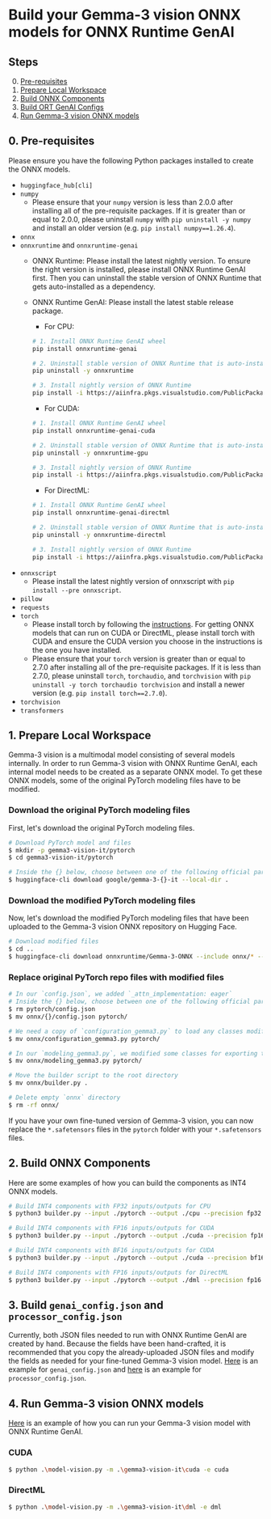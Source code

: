 # Build your Gemma-3 vision ONNX models for ONNX Runtime GenAI

## Steps
0. [Pre-requisites](#pre-requisites)
1. [Prepare Local Workspace](#prepare-local-workspace)
2. [Build ONNX Components](#build-onnx-components)
3. [Build ORT GenAI Configs](#build-genai_configjson-and-processor_configjson)
4. [Run Gemma-3 vision ONNX models](#run-Gemma-3-vision-onnx-models)

## 0. Pre-requisites

Please ensure you have the following Python packages installed to create the ONNX models.

- `huggingface_hub[cli]`
- `numpy`
  - Please ensure that your `numpy` version is less than 2.0.0 after installing all of the pre-requisite packages. If it is greater than or equal to 2.0.0, please uninstall `numpy` with `pip uninstall -y numpy` and install an older version (e.g. `pip install numpy==1.26.4`).
- `onnx`
- `onnxruntime` and `onnxruntime-genai`
  - ONNX Runtime: Please install the latest nightly version. To ensure the right version is installed, please install ONNX Runtime GenAI first. Then you can uninstall the stable version of ONNX Runtime that gets auto-installed as a dependency.
  - ONNX Runtime GenAI: Please install the latest stable release package.

    - For CPU:
    ```bash
    # 1. Install ONNX Runtime GenAI wheel
    pip install onnxruntime-genai

    # 2. Uninstall stable version of ONNX Runtime that is auto-installed by ONNX Runtime GenAI
    pip uninstall -y onnxruntime

    # 3. Install nightly version of ONNX Runtime
    pip install -i https://aiinfra.pkgs.visualstudio.com/PublicPackages/_packaging/ORT-Nightly/pypi/simple/ --pre onnxruntime
    ```

    - For CUDA:
    ```bash
    # 1. Install ONNX Runtime GenAI wheel
    pip install onnxruntime-genai-cuda

    # 2. Uninstall stable version of ONNX Runtime that is auto-installed by ONNX Runtime GenAI
    pip uninstall -y onnxruntime-gpu

    # 3. Install nightly version of ONNX Runtime
    pip install -i https://aiinfra.pkgs.visualstudio.com/PublicPackages/_packaging/ORT-Nightly/pypi/simple/ --pre onnxruntime-gpu
    ```

    - For DirectML:
    ```bash
    # 1. Install ONNX Runtime GenAI wheel
    pip install onnxruntime-genai-directml

    # 2. Uninstall stable version of ONNX Runtime that is auto-installed by ONNX Runtime GenAI
    pip uninstall -y onnxruntime-directml

    # 3. Install nightly version of ONNX Runtime
    pip install -i https://aiinfra.pkgs.visualstudio.com/PublicPackages/_packaging/ORT-Nightly/pypi/simple/ --pre onnxruntime-directml
    ```
- `onnxscript`
  - Please install the latest nightly version of onnxscript with `pip install --pre onnxscript`.
- `pillow`
- `requests`
- `torch`
  - Please install torch by following the [instructions](https://pytorch.org/get-started/locally/). For getting ONNX models that can run on CUDA or DirectML, please install torch with CUDA and ensure the CUDA version you choose in the instructions is the one you have installed.
  - Please ensure that your `torch` version is greater than or equal to 2.7.0 after installing all of the pre-requisite packages. If it is less than 2.7.0, please uninstall `torch`, `torchaudio`, and `torchvision` with `pip uninstall -y torch torchaudio torchvision` and install a newer version (e.g. `pip install torch==2.7.0`).
- `torchvision`
- `transformers`

## 1. Prepare Local Workspace

Gemma-3 vision is a multimodal model consisting of several models internally. In order to run Gemma-3 vision with ONNX Runtime GenAI, each internal model needs to be created as a separate ONNX model. To get these ONNX models, some of the original PyTorch modeling files have to be modified.

### Download the original PyTorch modeling files

First, let's download the original PyTorch modeling files.

```bash
# Download PyTorch model and files
$ mkdir -p gemma3-vision-it/pytorch
$ cd gemma3-vision-it/pytorch

# Inside the {} below, choose between one of the following official parameter sizes (`4b`, `12b`, `27b`)
$ huggingface-cli download google/gemma-3-{}-it --local-dir .
```

### Download the modified PyTorch modeling files

Now, let's download the modified PyTorch modeling files that have been uploaded to the Gemma-3 vision ONNX repository on Hugging Face.

```bash
# Download modified files
$ cd ..
$ huggingface-cli download onnxruntime/Gemma-3-ONNX --include onnx/* --local-dir .
```

### Replace original PyTorch repo files with modified files

```bash
# In our `config.json`, we added `_attn_implementation: eager`
# Inside the {} below, choose between one of the following official parameter sizes (`4b`, `12b`, `27b`)
$ rm pytorch/config.json
$ mv onnx/{}/config.json pytorch/

# We need a copy of `configuration_gemma3.py` to load any classes modified for exporting to ONNX
$ mv onnx/configuration_gemma3.py pytorch/

# In our `modeling_gemma3.py`, we modified some classes for exporting to ONNX
$ mv onnx/modeling_gemma3.py pytorch/

# Move the builder script to the root directory
$ mv onnx/builder.py .

# Delete empty `onnx` directory
$ rm -rf onnx/
```

If you have your own fine-tuned version of Gemma-3 vision, you can now replace the `*.safetensors` files in the `pytorch` folder with your `*.safetensors` files.

## 2. Build ONNX Components

Here are some examples of how you can build the components as INT4 ONNX models.

```bash
# Build INT4 components with FP32 inputs/outputs for CPU
$ python3 builder.py --input ./pytorch --output ./cpu --precision fp32 --execution_provider cpu
```

```bash
# Build INT4 components with FP16 inputs/outputs for CUDA
$ python3 builder.py --input ./pytorch --output ./cuda --precision fp16 --execution_provider cuda
```

```bash
# Build INT4 components with BF16 inputs/outputs for CUDA
$ python3 builder.py --input ./pytorch --output ./cuda --precision bf16 --execution_provider cuda
```

```bash
# Build INT4 components with FP16 inputs/outputs for DirectML
$ python3 builder.py --input ./pytorch --output ./dml --precision fp16 --execution_provider dml
```

## 3. Build `genai_config.json` and `processor_config.json`

Currently, both JSON files needed to run with ONNX Runtime GenAI are created by hand. Because the fields have been hand-crafted, it is recommended that you copy the already-uploaded JSON files and modify the fields as needed for your fine-tuned Gemma-3 vision model. [Here](https://huggingface.co/onnxruntime/Gemma-3-ONNX/blob/main/cpu_and_mobile/cpu-int4-rtn-block-32-acc-level-4/genai_config.json) is an example for `genai_config.json` and [here](https://huggingface.co/onnxruntime/Gemma-3-ONNX/blob/main/cpu_and_mobile/cpu-int4-rtn-block-32-acc-level-4/processor_config.json) is an example for `processor_config.json`.

## 4. Run Gemma-3 vision ONNX models

[Here](https://github.com/microsoft/onnxruntime-genai/blob/main/examples/python/model-vision.py) is an example of how you can run your Gemma-3 vision model with ONNX Runtime GenAI.

### CUDA
```bash
$ python .\model-vision.py -m .\gemma3-vision-it\cuda -e cuda
```

### DirectML

```bash
$ python .\model-vision.py -m .\gemma3-vision-it\dml -e dml
```
